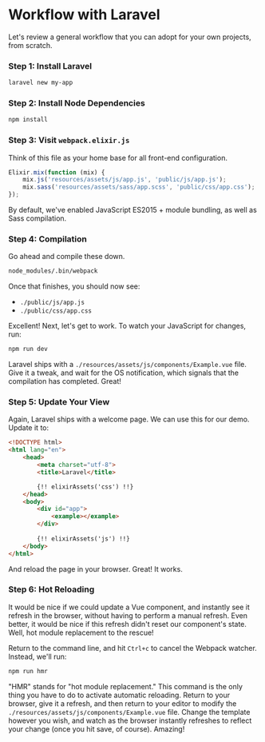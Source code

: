 # Workflow with Laravel

Let's review a general workflow that you can adopt for your own projects, from scratch.

### Step 1: Install Laravel

```bash
laravel new my-app
```

### Step 2: Install Node Dependencies

```bash
npm install
```

### Step 3: Visit `webpack.elixir.js`

Think of this file as your home base for all front-end configuration.

```js
Elixir.mix(function (mix) {
    mix.js('resources/assets/js/app.js', 'public/js/app.js');
    mix.sass('resources/assets/sass/app.scss', 'public/css/app.css');
});
```

By default, we've enabled JavaScript ES2015 + module bundling, as well as Sass compilation. 

### Step 4: Compilation

Go ahead and compile these down.

```bash
node_modules/.bin/webpack
```

Once that finishes, you should now see:

* `./public/js/app.js`
* `./public/css/app.css`

Excellent! Next, let's get to work. To watch your JavaScript for changes, run:

```bash
npm run dev
```

Laravel ships with a `./resources/assets/js/components/Example.vue` file. Give it a tweak, and wait for the OS notification, which signals that the compilation has completed. Great!

### Step 5: Update Your View

Again, Laravel ships with a welcome page. We can use this for our demo. Update it to:

```html
<!DOCTYPE html>
<html lang="en">
    <head>
        <meta charset="utf-8">
        <title>Laravel</title>

        {!! elixirAssets('css') !!}
    </head>
    <body>
        <div id="app">
            <example></example>
        </div>
        
        {!! elixirAssets('js') !!}
    </body>
</html>
```

And reload the page in your browser. Great! It works. 

### Step 6: Hot Reloading

It would be nice if we could update a Vue component, and instantly see it refresh in the browser, without having to perform a manual refresh. Even better, it would be nice if this refresh didn't reset our component's state. Well, hot module replacement to the rescue! 

Return to the command line, and hit `Ctrl+c` to cancel the Webpack watcher. Instead, we'll run:

```bash
npm run hmr
```

"HMR" stands for "hot module replacement." This command is the only thing you have to do to activate automatic reloading. Return to your browser, give it a refresh, and then return to your editor to modify the `./resources/assets/js/components/Example.vue` file. Change the template however you wish, and watch as the browser instantly refreshes to reflect your change \(once you hit save, of course\). Amazing!



